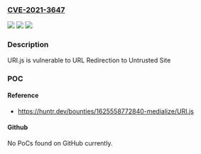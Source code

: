 ### [CVE-2021-3647](https://cve.mitre.org/cgi-bin/cvename.cgi?name=CVE-2021-3647)
![](https://img.shields.io/static/v1?label=Product&message=medialize%2FURI.js&color=blue)
![](https://img.shields.io/static/v1?label=Version&message=%3C%3D%201.19.6%20&color=brighgreen)
![](https://img.shields.io/static/v1?label=Vulnerability&message=CWE-601%20URL%20Redirection%20to%20Untrusted%20Site&color=brighgreen)

### Description

URI.js is vulnerable to URL Redirection to Untrusted Site

### POC

#### Reference
- https://huntr.dev/bounties/1625558772840-medialize/URI.js

#### Github
No PoCs found on GitHub currently.


